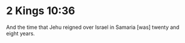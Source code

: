 # 2 Kings 10:36

And the time that Jehu reigned over Israel in Samaria [was] twenty and eight years.